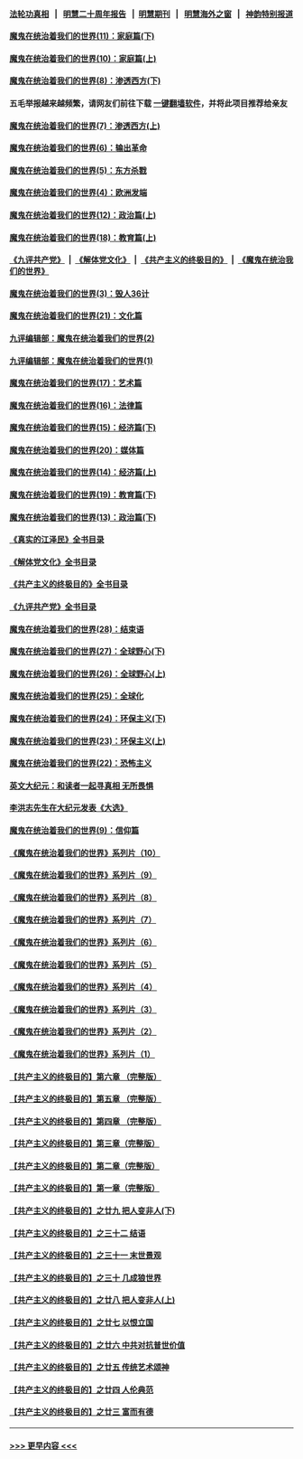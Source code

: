 #### [法轮功真相](https://github.com/gfw-breaker/truth/blob/master/README.md?t=0) &nbsp;&nbsp;|&nbsp;&nbsp; [明慧二十周年报告](https://github.com/gfw-breaker/mh-reports/blob/master/README.md?t=0) &nbsp;&nbsp;|&nbsp;&nbsp;[明慧期刊](https://github.com/gfw-breaker/mh-qikan) &nbsp;&nbsp;|&nbsp;&nbsp; [明慧海外之窗](https://github.com/gfw-breaker/mh-news/blob/master/README.md?t=0) &nbsp;&nbsp;|&nbsp;&nbsp; [神韵特别报道](https://github.com/gfw-breaker/mh-news/blob/master/shenyun.md?t=0)
#### [魔鬼在统治着我们的世界(11)：家庭篇(下)](../pages/nsc422/n10440961.md?t=11260350) 
#### [魔鬼在统治着我们的世界(10)：家庭篇(上)](../pages/nsc422/n10435448.md?t=11260350) 
#### [魔鬼在统治着我们的世界(8)：渗透西方(下)](../pages/nsc422/n10429603.md?t=11260350) 
#### 五毛举报越来越频繁，请网友们前往下载 [一键翻墙软件](https://github.com/gfw-breaker/ssr-accounts)，并将此项目推荐给亲友
#### [魔鬼在统治着我们的世界(7)：渗透西方(上)](../pages/nsc422/n10426013.md?t=11260350) 
#### [魔鬼在统治着我们的世界(6)：输出革命](../pages/nsc422/n10421536.md?t=11260350) 
#### [魔鬼在统治着我们的世界(5)：东方杀戮](../pages/nsc422/n10417707.md?t=11260350) 
#### [魔鬼在统治着我们的世界(4)：欧洲发端](../pages/nsc422/n10414890.md?t=11260350) 
#### [魔鬼在统治着我们的世界(12)：政治篇(上)](../pages/nsc422/n10444576.md?t=11260350) 
#### [魔鬼在统治着我们的世界(18)：教育篇(上)](../pages/nsc422/n10526970.md?t=11260350) 
#### [《九评共产党》](https://github.com/begood0513/9ping.md/blob/master/README.md) &nbsp;|&nbsp; [《解体党文化》](../../../../jtdwh.md/blob/master/README.md)  &nbsp;|&nbsp; [《共产主义的终极目的》](../../../../gczydzjmd.md/blob/master/README.md) &nbsp;|&nbsp; [《魔鬼在统治我们的世界》](../../../../mgztzwmdsj.md/blob/master/README.md) 
#### [魔鬼在统治着我们的世界(3)：毁人36计](../pages/nsc422/n10411583.md?t=11260350) 
#### [魔鬼在统治着我们的世界(21)：文化篇](../pages/nsc422/n10597706.md?t=11260350) 
#### [九评编辑部：魔鬼在统治着我们的世界(2)](../pages/nsc422/n10410036.md?t=11260350) 
#### [九评编辑部：魔鬼在统治着我们的世界(1)](../pages/nsc422/n10406825.md?t=11260350) 
#### [魔鬼在统治着我们的世界(17)：艺术篇](../pages/nsc422/n10499093.md?t=11260350) 
#### [魔鬼在统治着我们的世界(16)：法律篇](../pages/nsc422/n10485969.md?t=11260350) 
#### [魔鬼在统治着我们的世界(15)：经济篇(下)](../pages/nsc422/n10469975.md?t=11260350) 
#### [魔鬼在统治着我们的世界(20)：媒体篇](../pages/nsc422/n10586579.md?t=11260350) 
#### [魔鬼在统治着我们的世界(14)：经济篇(上)](../pages/nsc422/n10457370.md?t=11260350) 
#### [魔鬼在统治着我们的世界(19)：教育篇(下)](../pages/nsc422/n10564808.md?t=11260350) 
#### [魔鬼在统治着我们的世界(13)：政治篇(下)](../pages/nsc422/n10448270.md?t=11260350) 
#### [《真实的江泽民》全书目录](../pages/nsc422/n13721399.md?t=11260350) 
#### [《解体党文化》全书目录](../pages/nsc422/n13721157.md?t=11260350) 
#### [《共产主义的终极目的》全书目录](../pages/nsc422/n13721048.md?t=11260350) 
#### [《九评共产党》全书目录](../pages/nsc422/n13708085.md?t=11260350) 
#### [魔鬼在统治着我们的世界(28)：结束语](../pages/nsc422/n10936246.md?t=11260350) 
#### [魔鬼在统治着我们的世界(27)：全球野心(下)](../pages/nsc422/n10928319.md?t=11260350) 
#### [魔鬼在统治着我们的世界(26)：全球野心(上)](../pages/nsc422/n10900318.md?t=11260350) 
#### [魔鬼在统治着我们的世界(25)：全球化](../pages/nsc422/n10788205.md?t=11260350) 
#### [魔鬼在统治着我们的世界(24)：环保主义(下)](../pages/nsc422/n10695307.md?t=11260350) 
#### [魔鬼在统治着我们的世界(23)：环保主义(上)](../pages/nsc422/n10688613.md?t=11260350) 
#### [魔鬼在统治着我们的世界(22)：恐怖主义](../pages/nsc422/n10614727.md?t=11260350) 
#### [英文大纪元：和读者一起寻真相 无所畏惧](../pages/nsc422/n12542027.md?t=11260350) 
#### [李洪志先生在大纪元发表《大选》](../pages/nsc422/n12534746.md?t=11260350) 
#### [魔鬼在统治着我们的世界(9)：信仰篇](../pages/nsc422/n10432159.md?t=11260350) 
#### [《魔鬼在统治着我们的世界》系列片（10）](../pages/nsc422/n12292670.md?t=11260350) 
#### [《魔鬼在统治着我们的世界》系列片（9）](../pages/nsc422/n12290859.md?t=11260350) 
#### [《魔鬼在统治着我们的世界》系列片（8）](../pages/nsc422/n12287445.md?t=11260350) 
#### [《魔鬼在统治着我们的世界》系列片（7）](../pages/nsc422/n12283425.md?t=11260350) 
#### [《魔鬼在统治着我们的世界》系列片（6）](../pages/nsc422/n12282314.md?t=11260350) 
#### [《魔鬼在统治着我们的世界》系列片（5）](../pages/nsc422/n12281419.md?t=11260350) 
#### [《魔鬼在统治着我们的世界》系列片（4）](../pages/nsc422/n12274024.md?t=11260350) 
#### [《魔鬼在统治着我们的世界》系列片（3）](../pages/nsc422/n12271322.md?t=11260350) 
#### [《魔鬼在统治着我们的世界》系列片（2）](../pages/nsc422/n12269049.md?t=11260350) 
#### [《魔鬼在统治着我们的世界》系列片（1）](../pages/nsc422/n12267575.md?t=11260350) 
#### [【共产主义的终极目的】第六章 （完整版）](../pages/nsc422/n11428913.md?t=11260350) 
#### [【共产主义的终极目的】第五章 （完整版）](../pages/nsc422/n11428912.md?t=11260350) 
#### [【共产主义的终极目的】第四章 （完整版）](../pages/nsc422/n11428907.md?t=11260350) 
#### [【共产主义的终极目的】第三章（完整版）](../pages/nsc422/n11428848.md?t=11260350) 
#### [【共产主义的终极目的】第二章（完整版）](../pages/nsc422/n11428831.md?t=11260350) 
#### [【共产主义的终极目的】第一章（完整版）](../pages/nsc422/n11417651.md?t=11260350) 
#### [【共产主义的终极目的】之廿九 把人变非人(下)](../pages/nsc422/n11344140.md?t=11260350) 
#### [【共产主义的终极目的】之三十二 结语](../pages/nsc422/n11360535.md?t=11260350) 
#### [【共产主义的终极目的】之三十一 末世景观](../pages/nsc422/n11351129.md?t=11260350) 
#### [【共产主义的终极目的】之三十 几成狼世界](../pages/nsc422/n11348280.md?t=11260350) 
#### [【共产主义的终极目的】之廿八 把人变非人(上)](../pages/nsc422/n11340492.md?t=11260350) 
#### [【共产主义的终极目的】之廿七 以恨立国](../pages/nsc422/n11336944.md?t=11260350) 
#### [【共产主义的终极目的】之廿六 中共对抗普世价值](../pages/nsc422/n11324785.md?t=11260350) 
#### [【共产主义的终极目的】之廿五 传统艺术颂神](../pages/nsc422/n11296396.md?t=11260350) 
#### [【共产主义的终极目的】之廿四 人伦典范](../pages/nsc422/n11296397.md?t=11260350) 
#### [【共产主义的终极目的】之廿三 富而有德](../pages/nsc422/n11283598.md?t=11260350) 

----
#### [ >>> 更早内容 <<< ](../indexes/nsc422-earlier.md)
